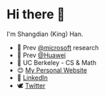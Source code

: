 # Hi there 👋

I'm Shangdian (King) Han.

- 🔭 Prev [@microsoft](https://github.com/microsoft/ 'Microsoft') research
- 🏰 Prev [@Huawei](https://github.com/Huawei/ 'Huawei')
- 🌱 UC Berkeley - CS & Math
- 😊 [My Personal Website](https://kinghan.info/ 'Shangdian (King) Han')
- 👔 [LinkedIn](https://www.linkedin.com/in/kingh0730/ 'Shangdian (King) Han')
- 🕊️ [Twitter](https://twitter.com/kingh0730/ 'kingh0730')
